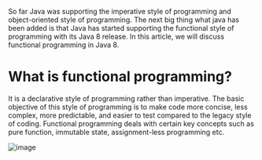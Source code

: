 So far Java was supporting the imperative style of programming and object-oriented style of programming. The next big thing what java has been added is that Java has started supporting the functional style of programming with its Java 8 release. In this article, we will discuss functional programming in Java 8. 

# What is functional programming? 
It is a declarative style of programming rather than imperative. The basic objective of this style of programming is to make code more concise, less complex, more predictable, and easier to test compared to the legacy style of coding. Functional programming deals with certain key concepts such as pure function, immutable state, assignment-less programming etc. 

![image](https://user-images.githubusercontent.com/31140256/193702178-85361f40-ee1e-486e-81e6-fc912a085031.png)
